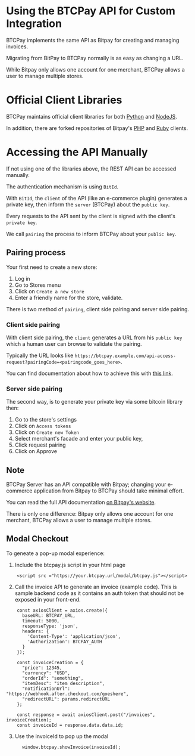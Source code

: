 # Using the BTCPay API for Custom Integration

BTCPay implements the same API as Bitpay for creating and managing invoices.

Migrating from BitPay to BTCPay normally is as easy as changing a URL.

While Bitpay only allows one account for one merchant, BTCPay allows a user to manage multiple stores.

# Official Client Libraries

BTCPay maintains official client libraries for both [Python](https://github.com/btcpayserver/btcpay-python) and [NodeJS](https://github.com/btcpayserver/node-btcpay). 

In addition, there are forked repositories of Bitpay's [PHP](https://github.com/btcpayserver/php-bitpay-client) and [Ruby](https://github.com/bitpay/ruby-client) clients.

# Accessing the API Manually

If not using one of the libraries above, the REST API can be accessed manually.

The authentication mechanism is using `BitId`.

With `BitId`, the `client` of the API (like an e-commerce plugin) generates a private key, then inform the `server` (BTCPay) about the `public key`.

Every requests to the API sent by the client is signed with the client's `private key`.

We call `pairing` the process to inform BTCPay about your `public key`.

## Pairing process

Your first need to create a new store:

1. Log in
2. Go to Stores menu
3. Click on `Create a new store`
4. Enter a friendly name for the store, validate.

There is two method of `pairing`, client side pairing and server side pairing.

### Client side pairing

With client side pairing, the `client` generates a URL from his `public key` which a human user can browse to validate the pairing.

Typically the URL looks like `https://btcpay.example.com/api-access-request?pairingCode=<pairingcode_goes_here>`.

You can find documentation about how to achieve this with [this link](https://support.bitpay.com/hc/en-us/articles/115003001183-How-do-I-pair-my-client-and-create-a-token-).

### Server side pairing

The second way, is to generate your private key via some bitcoin library then:

1. Go to the store's settings
2. Click on `Access tokens`
3. Click on `Create new Token`
4. Select merchant's facade and enter your public key,
5. Click request pairing
6. Click on Approve

## Note

BTCPay Server has an API compatible with Bitpay; changing your e-commerce application from Bitpay to BTCPay should take minimal effort.

You can read the full API documentation [on Bitpay's website](https://bitpay.com/api#resource-Invoices).

There is only one difference: Bitpay only allows one account for one merchant, BTCPay allows a user to manage multiple stores.

## Modal Checkout

To geneate a pop-up modal experience:
1. Include the btcpay.js script in your html page

```
    <script src ="https://your.btcpay.url/modal/btcpay.js"></script>
```

2. Call the invoice API to generate an invoice (example code). This is sample backend code as it contains an auth token that should not be exposed in your front-end.

```
    const axiosClient = axios.create({
      baseURL: BTCPAY_URL,
      timeout: 5000,
      responseType: 'json',
      headers: {
        'Content-Type': 'application/json',
        'Authorization': BTCPAY_AUTH
      }
    });

    const invoiceCreation = {
      "price": 12345,
      "currency": "USD",
      "orderId": "something",
      "itemDesc": "item description",
      "notificationUrl": "https://webhook.after.checkout.com/goeshere",
      "redirectURL": params.redirectURL
    };

    const response = await axiosClient.post("/invoices", invoiceCreation);
    const invoiceId = response.data.data.id;
```

3. Use the invoiceId to pop up the modal

```
      window.btcpay.showInvoice(invoiceId);
```

